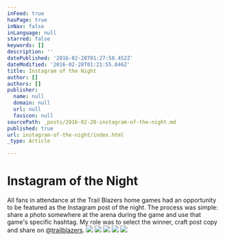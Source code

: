 ```yaml
---
inFeed: true
hasPage: true
inNav: false
inLanguage: null
starred: false
keywords: []
description: ''
datePublished: '2016-02-28T01:27:58.452Z'
dateModified: '2016-02-28T01:21:55.046Z'
title: Instagram of the Night
author: []
authors: []
publisher:
  name: null
  domain: null
  url: null
  favicon: null
sourcePath: _posts/2016-02-28-instagram-of-the-night.md
published: true
url: instagram-of-the-night/index.html
_type: Article

---
```

# Instagram of the Night

All fans in attendance at the Trail Blazers home games had an opportunity to be featured as the Instagram post of the night. The process was simple: share a photo somewhere at the arena during the game and use that game's specific hashtag. My role was to select the winner, craft post copy and share on @[trailblazers][0]. ![](https://the-grid-user-content.s3-us-west-2.amazonaws.com/6b1eb316-6013-4249-be71-51dc6cde62a0.png)
![](https://the-grid-user-content.s3-us-west-2.amazonaws.com/8505c44f-dbbc-429b-969b-6e0a0b75d31c.png)
![](https://the-grid-user-content.s3-us-west-2.amazonaws.com/2284aa36-373e-4b28-ab1f-3205eab78fa4.png)
![](https://the-grid-user-content.s3-us-west-2.amazonaws.com/4059d4d5-33c6-4c2c-af8d-84530467afc4.png)
![](https://the-grid-user-content.s3-us-west-2.amazonaws.com/b35de64b-7e7c-4a77-b104-3e3ff9d25f36.png)

[0]: http://www.instagram.com/trailblazers